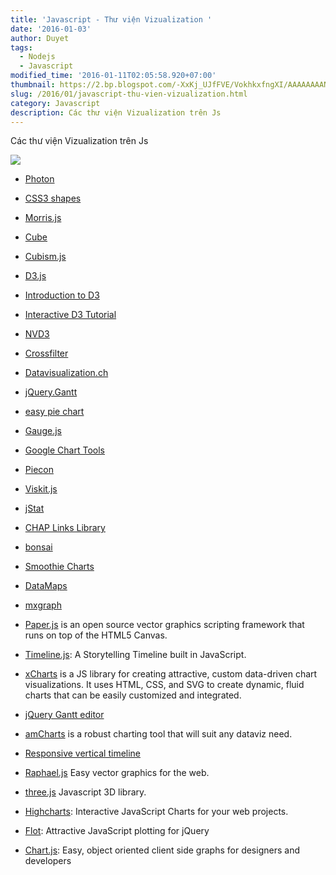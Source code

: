 ```yaml
---
title: 'Javascript - Thư viện Vizualization '
date: '2016-01-03'
author: Duyet
tags:
  - Nodejs
  - Javascript
modified_time: '2016-01-11T02:05:58.920+07:00'
thumbnail: https://2.bp.blogspot.com/-XxKj_UJfFVE/VokhkxfngXI/AAAAAAAANp0/2b5K02Ylz28/s1600/preview%2B%25281%2529.png
slug: /2016/01/javascript-thu-vien-vizualization.html
category: Javascript
description: Các thư viện Vizualization trên Js
---
```


Các thư viện Vizualization trên Js

[![](https://2.bp.blogspot.com/-XxKj_UJfFVE/VokhkxfngXI/AAAAAAAANp0/2b5K02Ylz28/s1600/preview%2B%25281%2529.png)](https://blog.duyet.net/2016/01/javascript-thu-vien-vizualization.html#.Voki5d197Qo)

- [Photon](https://github.com/thomasxiii/photon)
- [CSS3 shapes](http://www.css3shapes.com/)
- [Morris.js](http://oesmith.github.com/morris.js/)
- [Cube](http://square.github.com/cube/)
- [Cubism.js](http://square.github.com/cubism/)
- [D3.js](http://d3js.org/)
- [Introduction to D3](http://www.janwillemtulp.com/2011/03/20/tutorial-introduction-to-d3/)
- [Interactive D3 Tutorial](http://vogievetsky.github.com/IntroD3/)
- [NVD3](http://nvd3.org/)

- [Crossfilter](http://square.github.com/crossfilter/)
- [Datavisualization.ch](http://selection.datavisualization.ch/)
- [jQuery.Gantt](http://taitems.github.com/jQuery.Gantt/)
- [easy pie chart](http://rendro.github.com/easy-pie-chart/)
- [Gauge.js](http://bernii.github.com/gauge.js/)
- [Google Chart Tools](https://developers.google.com/chart/)
- [Piecon](http://lipka.github.com/piecon/)
- [Viskit.js](http://wso2.github.com/viskit/)
- [jStat](http://www.jstat.org/)
- [CHAP Links Library](http://almende.github.com/chap-links-library/index.html)
- [bonsai](http://bonsaijs.org/)
- [Smoothie Charts](http://smoothiecharts.org/)
- [DataMaps](http://datamaps.github.com/)
- [mxgraph](http://jgraph.github.io/mxgraph/)
- [Paper.js](http://paperjs.org/) is an open source vector graphics scripting framework that runs on top of the HTML5 Canvas.
- [Timeline.js](https://github.com/VeriteCo/TimelineJS): A Storytelling Timeline built in JavaScript.
- [xCharts](http://tenxer.github.com/xcharts/) is a JS library for creating attractive, custom data-driven chart visualizations. It uses HTML, CSS, and SVG to create dynamic, fluid charts that can be easily customized and integrated.
- [jQuery Gantt editor](http://roberto.open-lab.com/2013/01/28/jquery-gantt-editor-include-today/)
- [amCharts](http://www.amcharts.com/) is a robust charting tool that will suit any dataviz need.
- [Responsive vertical timeline](http://christian-fei.com/tutorials/simple-vertical-timeline-with-css/)
- [Raphael.js](http://raphaeljs.com/) Easy vector graphics for the web.
- [three.js](http://threejs.org/) Javascript 3D library.
- [Highcharts](http://www.highcharts.com/): Interactive JavaScript Charts for your web projects.
- [Flot](http://www.flotcharts.org/): Attractive JavaScript plotting for jQuery
- [Chart.js](http://www.chartjs.org/): Easy, object oriented client side graphs for designers and developers
